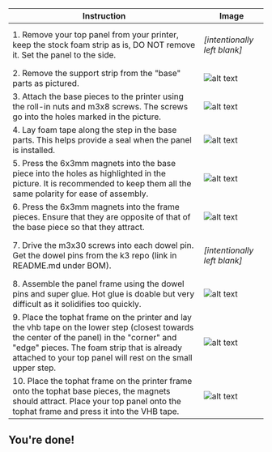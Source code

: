 Instruction | Image
| --- | ---
|1. Remove your top panel from your printer, keep the stock foam strip as is, DO NOT remove it. Set the panel to the side. | <br /> *[intentionally left blank]* <br /> <br />
|2. Remove the support strip from the "base" parts as pictured. | ![alt text](https://github.com/jakub874/Jakub3DPrinterMods/blob/main/Tophat/img/Screenshot%202023-01-28%20234559.png?raw=true)
|3. Attach the base pieces to the printer using the roll-in nuts and m3x8 screws. The screws go into the holes marked in the picture. | ![alt text](https://github.com/jakub874/Jakub3DPrinterMods/blob/main/Tophat/img/Screenshot%202023-01-28%20235321.png?raw=true)
|4. Lay foam tape along the step in the base parts. This helps provide a seal when the panel is installed. | ![alt text](https://github.com/jakub874/Jakub3DPrinterMods/blob/main/Tophat/img/Screenshot%202023-01-29%20000729.png?raw=true)
|5. Press the 6x3mm magnets into the base piece into the holes as highlighted in the picture. It is recommended to keep them all the same polarity for ease of assembly. | ![alt text](https://github.com/jakub874/Jakub3DPrinterMods/blob/main/Tophat/img/Screenshot%202023-01-28%20235627.png?raw=true)
|6. Press the 6x3mm magnets into the frame pieces. Ensure that they are opposite of that of the base piece so that they attract. | ![alt text](https://github.com/jakub874/Jakub3DPrinterMods/blob/main/Tophat/img/Screenshot%202023-01-29%20000252.png?raw=true)
|7. Drive the m3x30 screws into each dowel pin. Get the dowel pins from the k3 repo (link in README.md under BOM). | <br /> *[intentionally left blank]* <br /> <br />
|8. Assemble the panel frame using the dowel pins and super glue. Hot glue is doable but very difficult as it solidifies too quickly. | ![alt text](https://github.com/jakub874/Jakub3DPrinterMods/blob/main/Tophat/img/Screenshot%202023-01-29%20000215.png?raw=true)
|9. Place the tophat frame on the printer and lay the vhb tape on the lower step (closest towards the center of the panel) in the "corner" and "edge" pieces. The foam strip that is already attached to your top panel will rest on the small upper step. | ![alt text](https://github.com/jakub874/Jakub3DPrinterMods/blob/main/Tophat/img/Screenshot%202023-01-28%20234456.png?raw=true)
|10. Place the tophat frame on the printer frame onto the tophat base pieces, the magnets should attract. Place your top panel onto the tophat frame and press it into the VHB tape. | ![alt text](https://github.com/jakub874/Jakub3DPrinterMods/blob/main/Tophat/img/Screenshot%202023-01-29%20002005.png?raw=true)

## You're done!